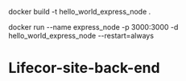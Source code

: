 docker build -t hello_world_express_node .

docker run --name express_node -p 3000:3000 -d hello_world_express_node --restart=always
# Lifecor-site-back-end

